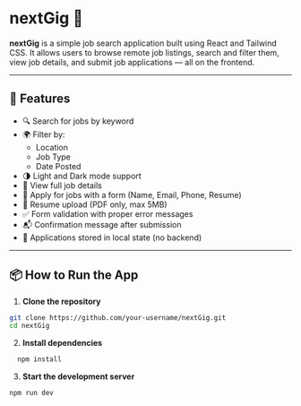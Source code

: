 # nextGig 🎯

**nextGig** is a simple job search application built using React and Tailwind CSS. It allows users to browse remote job listings, search and filter them, view job details, and submit job applications — all on the frontend.

---

## 🔧 Features

- 🔍 Search for jobs by keyword
- 🌍 Filter by:
  - Location
  - Job Type
  - Date Posted
- 🌗 Light and Dark mode support
- 📄 View full job details
- 📝 Apply for jobs with a form (Name, Email, Phone, Resume)
- 📎 Resume upload (PDF only, max 5MB)
- ✅ Form validation with proper error messages
- 📬 Confirmation message after submission
- 💾 Applications stored in local state (no backend)

---

## 📦 How to Run the App

1. **Clone the repository**

```bash
git clone https://github.com/your-username/nextGig.git
cd nextGig 
```
2. **Install dependencies**

``` bash 
  npm install
```
3. **Start the development server**

``` bash
npm run dev
```
